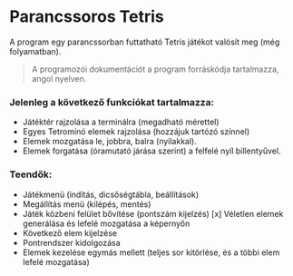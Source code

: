 # Parancssoros Tetris

A program egy parancssorban futtatható Tetris játékot valósít meg (még folyamatban).

> A programozói dokumentációt a program forráskódja tartalmazza, angol nyelven.

### Jelenleg a következő funkciókat tartalmazza:

- Játéktér rajzolása a terminálra (megadható mérettel)
- Egyes Tetromínó elemek rajzolása (hozzájuk tartózó színnel)
- Elemek mozgatása le, jobbra, balra (nyilakkal).
- Elemek forgatása (óramutató járása szerint) a felfelé nyíl billentyűvel.

### Teendők:

- Játékmenü (indítás, dicsőségtábla, beállítások)
- Megállítás menü (kilépés, mentés)
- Játék közbeni felület bővítése (pontszám kijelzés)
[x] Véletlen elemek generálása és lefelé mozgatása a képernyőn
- Következő elem kijelzése
- Pontrendszer kidolgozása
- Elemek kezelése egymás mellett (teljes sor kitörlése, és a többi elem lefelé mozgatása)
